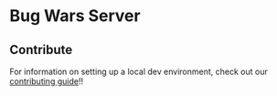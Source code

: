 # Bug Wars Server

## Contribute

For information on setting up a local dev environment, check out our [contributing guide](.github/CONTRIBUTING.md)!!
